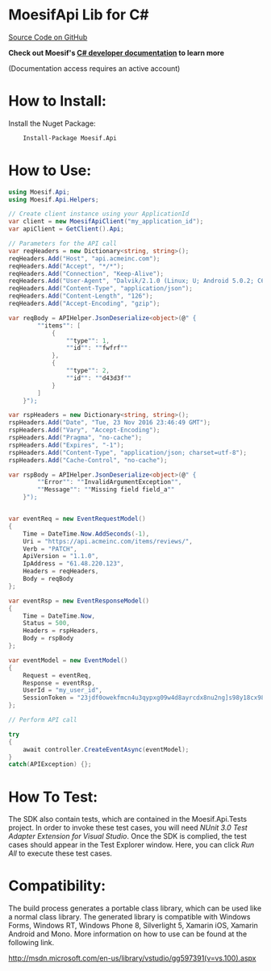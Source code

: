 MoesifApi Lib for C#
====================

[Source Code on GitHub](https://github.com/moesif/moesifapi-csharp)

__Check out Moesif's
[C# developer documentation](https://www.moesif.com/developer-documentation) to learn more__

(Documentation access requires an active account)

How to Install:
===============
Install the Nuget Package:

```bash
	Install-Package Moesif.Api
```

How to Use:
==========
```csharp
using Moesif.Api;
using Moesif.Api.Helpers;

// Create client instance using your ApplicationId
var client = new MoesifApiClient("my_application_id");
var apiClient = GetClient().Api;

// Parameters for the API call
var reqHeaders = new Dictionary<string, string>();
reqHeaders.Add("Host", "api.acmeinc.com");
reqHeaders.Add("Accept", "*/*");
reqHeaders.Add("Connection", "Keep-Alive");
reqHeaders.Add("User-Agent", "Dalvik/2.1.0 (Linux; U; Android 5.0.2; C6906 Build/14.5.A.0.242)");
reqHeaders.Add("Content-Type", "application/json");
reqHeaders.Add("Content-Length", "126");
reqHeaders.Add("Accept-Encoding", "gzip");

var reqBody = APIHelper.JsonDeserialize<object>(@" {
		""items"": [
			{
				""type"": 1,
				""id"": ""fwfrf""
			},
			{
				""type"": 2,
				""id"": ""d43d3f""
			}
		]
	}");

var rspHeaders = new Dictionary<string, string>();
rspHeaders.Add("Date", "Tue, 23 Nov 2016 23:46:49 GMT");
rspHeaders.Add("Vary", "Accept-Encoding");
rspHeaders.Add("Pragma", "no-cache");
rspHeaders.Add("Expires", "-1");
rspHeaders.Add("Content-Type", "application/json; charset=utf-8");
rspHeaders.Add("Cache-Control", "no-cache");

var rspBody = APIHelper.JsonDeserialize<object>(@" {
		""Error"": ""InvalidArgumentException"",
		""Message"": ""Missing field field_a""
	}");


var eventReq = new EventRequestModel()
{
	Time = DateTime.Now.AddSeconds(-1),
	Uri = "https://api.acmeinc.com/items/reviews/",
	Verb = "PATCH",
	ApiVersion = "1.1.0",
	IpAddress = "61.48.220.123",
	Headers = reqHeaders,
	Body = reqBody
};

var eventRsp = new EventResponseModel()
{
	Time = DateTime.Now,
	Status = 500,
	Headers = rspHeaders,
	Body = rspBody
};

var eventModel = new EventModel()
{
	Request = eventReq,
	Response = eventRsp,
	UserId = "my_user_id",
	SessionToken = "23jdf0owekfmcn4u3qypxg09w4d8ayrcdx8nu2ng]s98y18cx98q3yhwmnhcfx43f"
};

// Perform API call

try
{
	await controller.CreateEventAsync(eventModel);
}
catch(APIException) {};
```


How To Test:
=============
The SDK also contain tests, which are contained in the Moesif.Api.Tests project.
In order to invoke these test cases, you will need *NUnit 3.0 Test Adapter Extension for Visual Studio*.
Once the SDK is complied, the test cases should appear in the Test Explorer window.
Here, you can click *Run All* to execute these test cases.

Compatibility:
==============
The build process generates a portable class library, which can be used like
a normal class library. The generated library is compatible with Windows Forms,
Windows RT, Windows Phone 8, Silverlight 5, Xamarin iOS, Xamarin Android and
Mono. More information on how to use can be found at the following link.

http://msdn.microsoft.com/en-us/library/vstudio/gg597391(v=vs.100).aspx
